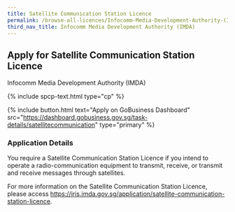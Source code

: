 ```yaml
---
title: Satellite Communication Station Licence
permalink: /browse-all-licences/Infocomm-Media-Development-Authority-(IMDA)/Satellite-Communication-Station-Licence
third_nav_title: Infocomm Media Development Authority (IMDA)
---
```


## Apply for Satellite Communication Station Licence

Infocomm Media Development Authority (IMDA)

{% include spcp-text.html type="cp" %}

{% include button.html text="Apply on GoBusiness Dashboard" src="https://dashboard.gobusiness.gov.sg/task-details/satellitecommunication" type="primary" %}

<H3>Application Details</H3>

<p>You require a Satellite Communication Station Licence if you intend to operate a radio-communication equipment to transmit, receive, or transmit and receive messages through satellites.
</p><p>
For more information on the Satellite Communication Station Licence, please access <a href="https://iris.imda.gov.sg/application/satellite-communication-station-licence">https://iris.imda.gov.sg/application/satellite-communication-station-licence</a>.
</p>

